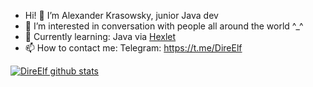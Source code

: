 - Hi! 👋 I’m Alexander Krasowsky, junior Java dev
- 👀 I’m interested in conversation with people all around the world ^_^
- 🌱 Currently learning: Java via [Hexlet](https://hexlet.io)
- 📫 How to contact me: Telegram: https://t.me/DireElf

[![DireElf github stats](https://github-readme-stats.vercel.app/api?username=direelf&show_icons=true&theme=cobalt)](https://github.com/DireElf?tab=repositories)

<!---
DireElf/DireElf is a ✨ special ✨ repository because its `README.md` (this file) appears on your GitHub profile.
You can click the Preview link to take a look at your changes.
--->
